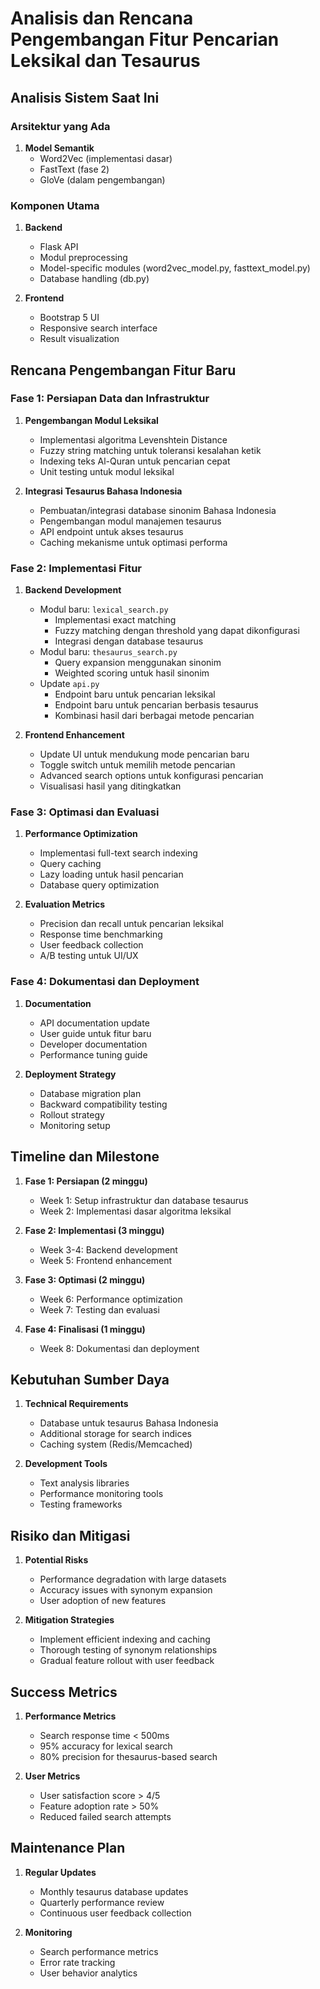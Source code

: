 # Analisis dan Rencana Pengembangan Fitur Pencarian Leksikal dan Tesaurus

## Analisis Sistem Saat Ini

### Arsitektur yang Ada
1. **Model Semantik**
   - Word2Vec (implementasi dasar)
   - FastText (fase 2)
   - GloVe (dalam pengembangan)

### Komponen Utama
1. **Backend**
   - Flask API
   - Modul preprocessing
   - Model-specific modules (word2vec_model.py, fasttext_model.py)
   - Database handling (db.py)

2. **Frontend**
   - Bootstrap 5 UI
   - Responsive search interface
   - Result visualization

## Rencana Pengembangan Fitur Baru

### Fase 1: Persiapan Data dan Infrastruktur

1. **Pengembangan Modul Leksikal**
   - Implementasi algoritma Levenshtein Distance
   - Fuzzy string matching untuk toleransi kesalahan ketik
   - Indexing teks Al-Quran untuk pencarian cepat
   - Unit testing untuk modul leksikal

2. **Integrasi Tesaurus Bahasa Indonesia**
   - Pembuatan/integrasi database sinonim Bahasa Indonesia
   - Pengembangan modul manajemen tesaurus
   - API endpoint untuk akses tesaurus
   - Caching mekanisme untuk optimasi performa

### Fase 2: Implementasi Fitur

1. **Backend Development**
   - Modul baru: `lexical_search.py`
     - Implementasi exact matching
     - Fuzzy matching dengan threshold yang dapat dikonfigurasi
     - Integrasi dengan database tesaurus
   - Modul baru: `thesaurus_search.py`
     - Query expansion menggunakan sinonim
     - Weighted scoring untuk hasil sinonim
   - Update `api.py`
     - Endpoint baru untuk pencarian leksikal
     - Endpoint baru untuk pencarian berbasis tesaurus
     - Kombinasi hasil dari berbagai metode pencarian

2. **Frontend Enhancement**
   - Update UI untuk mendukung mode pencarian baru
   - Toggle switch untuk memilih metode pencarian
   - Advanced search options untuk konfigurasi pencarian
   - Visualisasi hasil yang ditingkatkan

### Fase 3: Optimasi dan Evaluasi

1. **Performance Optimization**
   - Implementasi full-text search indexing
   - Query caching
   - Lazy loading untuk hasil pencarian
   - Database query optimization

2. **Evaluation Metrics**
   - Precision dan recall untuk pencarian leksikal
   - Response time benchmarking
   - User feedback collection
   - A/B testing untuk UI/UX

### Fase 4: Dokumentasi dan Deployment

1. **Documentation**
   - API documentation update
   - User guide untuk fitur baru
   - Developer documentation
   - Performance tuning guide

2. **Deployment Strategy**
   - Database migration plan
   - Backward compatibility testing
   - Rollout strategy
   - Monitoring setup

## Timeline dan Milestone

1. **Fase 1: Persiapan (2 minggu)**
   - Week 1: Setup infrastruktur dan database tesaurus
   - Week 2: Implementasi dasar algoritma leksikal

2. **Fase 2: Implementasi (3 minggu)**
   - Week 3-4: Backend development
   - Week 5: Frontend enhancement

3. **Fase 3: Optimasi (2 minggu)**
   - Week 6: Performance optimization
   - Week 7: Testing dan evaluasi

4. **Fase 4: Finalisasi (1 minggu)**
   - Week 8: Dokumentasi dan deployment

## Kebutuhan Sumber Daya

1. **Technical Requirements**
   - Database untuk tesaurus Bahasa Indonesia
   - Additional storage for search indices
   - Caching system (Redis/Memcached)

2. **Development Tools**
   - Text analysis libraries
   - Performance monitoring tools
   - Testing frameworks

## Risiko dan Mitigasi

1. **Potential Risks**
   - Performance degradation with large datasets
   - Accuracy issues with synonym expansion
   - User adoption of new features

2. **Mitigation Strategies**
   - Implement efficient indexing and caching
   - Thorough testing of synonym relationships
   - Gradual feature rollout with user feedback

## Success Metrics

1. **Performance Metrics**
   - Search response time < 500ms
   - 95% accuracy for lexical search
   - 80% precision for thesaurus-based search

2. **User Metrics**
   - User satisfaction score > 4/5
   - Feature adoption rate > 50%
   - Reduced failed search attempts

## Maintenance Plan

1. **Regular Updates**
   - Monthly tesaurus database updates
   - Quarterly performance review
   - Continuous user feedback collection

2. **Monitoring**
   - Search performance metrics
   - Error rate tracking
   - User behavior analytics